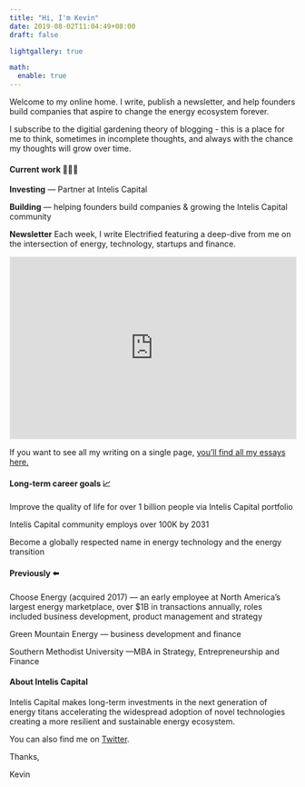 ```yaml
---
title: "Hi, I'm Kevin"
date: 2019-08-02T11:04:49+08:00
draft: false

lightgallery: true

math:
  enable: true
---
```


Welcome to my online home. I write, publish a newsletter, and help founders build companies that aspire to change the energy ecosystem forever. 

I subscribe to the digitial gardening theory of blogging - this is a place for me to think, sometimes in incomplete thoughts, and always with the chance my thoughts will grow over time.

#### Current work 👨🏻‍💻

‍**Investing** — Partner at Intelis Capital

‍**Building** — helping founders build companies & growing the Intelis Capital community
‍

**Newsletter** Each week, I write Electrified featuring a deep-dive from me on the intersection of energy, technology, startups and finance. 

<iframe src="https://electrified.substack.com/embed" width="100%" height="320" style="border:1px solid #EEE; background:white;" frameborder="0"scrolling="no"></iframe>

If you want to see all my writing on a single page, [you’ll find all my essays here.](https://www.kevindstevens.com/post/)

#### Long-term career goals 📈

Improve the quality of life for over 1 billion people via Intelis Capital portfolio

Intelis Capital community employs over 100K by 2031

Become a globally respected name in energy technology and the energy transition


#### Previously ⬅️

Choose Energy (acquired 2017) — an early employee at North America’s largest energy marketplace, over $1B in transactions annually, roles included business development, product management and strategy

Green Mountain Energy — business development and finance

Southern Methodist University —MBA in Strategy, Entrepreneurship and Finance


#### About Intelis Capital

Intelis Capital makes long-term investments in the next generation of energy titans accelerating the widespread adoption of novel technologies creating a more resilient and sustainable energy ecosystem.

You can also find me on [Twitter](https://twitter.com/kevindstevens).

Thanks,

Kevin